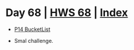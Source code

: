 # Day 68 | [HWS 68](https://www.hackingwithswift.com/100/swiftui/68) | [Index](https://github.com/JulesMoorhouse/100DaysOfSwiftUI/blob/main/README.md)

 - [P14 BucketList](https://github.com/JulesMoorhouse/100DaysOfSwiftUI/blob/main/P14X%20BucketList/P14X%20BucketList/ContentView.swift) 

- Smal challenge.

 
